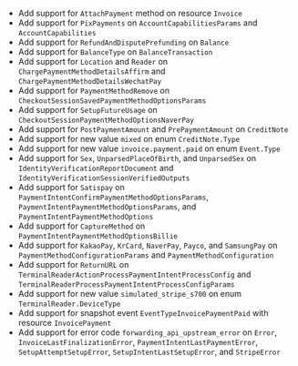* Add support for `AttachPayment` method on resource `Invoice`
* Add support for `PixPayments` on `AccountCapabilitiesParams` and `AccountCapabilities`
* Add support for `RefundAndDisputePrefunding` on `Balance`
* Add support for `BalanceType` on `BalanceTransaction`
* Add support for `Location` and `Reader` on `ChargePaymentMethodDetailsAffirm` and `ChargePaymentMethodDetailsWechatPay`
* Add support for `PaymentMethodRemove` on `CheckoutSessionSavedPaymentMethodOptionsParams`
* Add support for `SetupFutureUsage` on `CheckoutSessionPaymentMethodOptionsNaverPay`
* Add support for `PostPaymentAmount` and `PrePaymentAmount` on `CreditNote`
* Add support for new value `mixed` on enum `CreditNote.Type`
* Add support for new value `invoice.payment.paid` on enum `Event.Type`
* Add support for `Sex`, `UnparsedPlaceOfBirth`, and `UnparsedSex` on `IdentityVerificationReportDocument` and `IdentityVerificationSessionVerifiedOutputs`
* Add support for `Satispay` on `PaymentIntentConfirmPaymentMethodOptionsParams`, `PaymentIntentPaymentMethodOptionsParams`, and `PaymentIntentPaymentMethodOptions`
* Add support for `CaptureMethod` on `PaymentIntentPaymentMethodOptionsBillie`
* Add support for `KakaoPay`, `KrCard`, `NaverPay`, `Payco`, and `SamsungPay` on `PaymentMethodConfigurationParams` and `PaymentMethodConfiguration`
* Add support for `ReturnURL` on `TerminalReaderActionProcessPaymentIntentProcessConfig` and `TerminalReaderProcessPaymentIntentProcessConfigParams`
* Add support for new value `simulated_stripe_s700` on enum `TerminalReader.DeviceType`
* Add support for snapshot event `EventTypeInvoicePaymentPaid` with resource `InvoicePayment`
* Add support for error code `forwarding_api_upstream_error` on `Error`, `InvoiceLastFinalizationError`, `PaymentIntentLastPaymentError`, `SetupAttemptSetupError`, `SetupIntentLastSetupError`, and `StripeError`